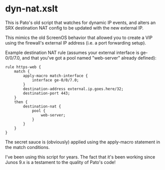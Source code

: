 # dyn-nat.xslt

This is Pato's old script that watches for dynamic IP events, and alters an SRX destination NAT config to be updated with the new external IP.

This mimics the old ScreenOS behavior that allowed you to create a VIP using the firewall's external IP address (i.e. a port forwarding setup).

Example destination NAT rule (assumes your external interface is ge-0/0/7.0, and that you've got a pool named "web-server" already defined):

```
rule https-web {
    match {
        apply-macro match-interface {
            interface ge-0/0/7.0;
        }
        destination-address external.ip.goes.here/32;
        destination-port 443;
    }
    then {
        destination-nat {
            pool {
                web-server;
            }
        }
    }
}
```
The secret sauce is (obviously) applied using the apply-macro statement in the match conditions.

I've been using this script for years.  The fact that it's been working since Junos 9.x is a testament to the quality of Pato's code!
